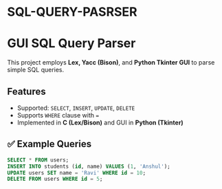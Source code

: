 # SQL-QUERY-PASRSER
# GUI SQL Query Parser

This project employs **Lex, Yacc (Bison)**, and **Python Tkinter GUI** to parse simple SQL queries.
## Features
- Supported: `SELECT`, `INSERT`, `UPDATE`, `DELETE`
- Supports `WHERE` clause with `=`
- Implemented in **C (Lex/Bison)** and GUI in **Python (Tkinter)**


## ✅ Example Queries
```sql
SELECT * FROM users;
INSERT INTO students (id, name) VALUES (1, 'Anshul');
UPDATE users SET name = 'Ravi' WHERE id = 10;
DELETE FROM users WHERE id = 5;
```

